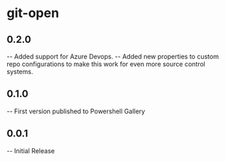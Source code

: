 # git-open

## 0.2.0

-- Added support for Azure Devops. 
-- Added new properties to custom repo configurations to make this work for even more source control systems. 


## 0.1.0

-- First version published to Powershell Gallery

## 0.0.1

-- Initial Release